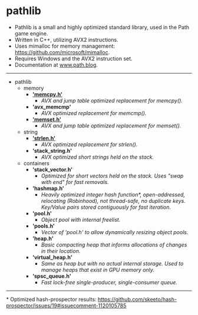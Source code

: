 # pathlib

* Pathlib is a small and highly optimized standard library, used in the Path game engine.
* Written in C++, utilizing AVX2 instructions.
* Uses mimalloc for memory management: https://github.com/microsoft/mimalloc.
* Requires Windows and the AVX2 instruction set.
* Documentation at www.path.blog.

---------------------------

- pathlib
  - memory
    - <b>['memcpy.h'](https://path.blog/docs/memcpy.html)</b>
      - <i>AVX and jump table optimized replacement for memcpy().</i>
    - <b>'avx_memcmp'</b>
      - <i>AVX optimized replacement for memcmp().</i>
    - <b>['memset.h'](https://path.blog/docs/memset.html)</b>
      - <i>AVX and jump table optimized replacement for memset().</i>
  - string
    - <b>['strlen.h'](https://path.blog/docs/strlen.html)</b>
      - <i>AVX optimized replacement for strlen().</i>
    - <b>'stack_string.h'</b>
      - <i>AVX optimized short strings held on the stack.</i>
  - containers
    - <b>'stack_vector.h'</b>
      - <i>Optimized for short vectors held on the stack. Uses "swap with end" for fast removals.</b></i>
    - <b>'hashmap.h'</b>
      - <i>Heavily optimized integer hash function*, open-addressed, relocating (Robinhood), not thread-safe, no duplicate keys. Key/Value pairs stored contiguously for fast iteration.</i>
    - <b>'pool.h'</b>
      - <i>Object pool with internal freelist.</i>
    - <b>'pools.h'</b>
      - <i>Vector of 'pool.h' to allow dynamically resizing object pools.</i>
    - <b>'heap.h'</b>
      - <i>Basic compacting heap that informs allocations of changes in their location.</i>
    - <b>'virtual_heap.h'</b>
      - <i>Same as heap but with no actual internal storage. Used to manage heaps that exist in GPU memory only.</i>
    - <b>'spsc_queue.h'</b>
      - <i>Fast lock-free single-producer, single-consumer queue.</i>

---------------------------

\* Optimized hash-prospector results: https://github.com/skeeto/hash-prospector/issues/19#issuecomment-1120105785
